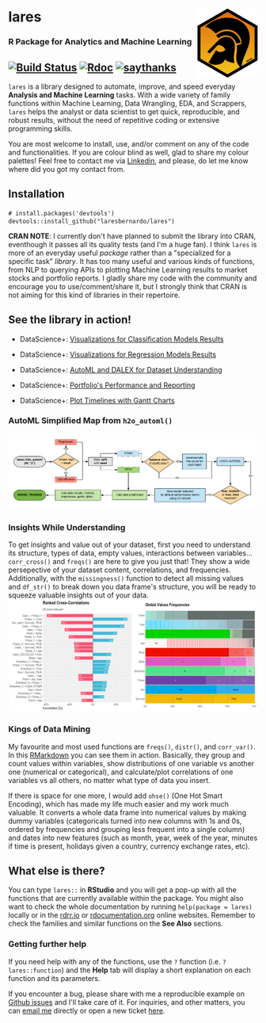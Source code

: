 # lares <img src='man/figures/lares_logo.png' align="right" height="140px" />
### R Package for Analytics and Machine Learning
[![Build Status](https://travis-ci.com/laresbernardo/lares.svg?branch=master)](https://travis-ci.com/laresbernardo/lares) [![Rdoc](http://www.rdocumentation.org/badges/version/lares)](http://www.rdocumentation.org/packages/lares) [![saythanks](https://img.shields.io/badge/say-thanks-1EAEDB.svg)](https://saythanks.io/to/laresbernardo)
----

`lares` is a library designed to automate, improve, and speed everyday **Analysis and Machine Learning** tasks. With a wide variety of family functions within Machine Learning, Data Wrangling, EDA, and Scrappers, `lares` helps the analyst or data scientist to get quick, reproducible, and robust results, without the need of repetitive coding or extensive programming skills.

You are most welcome to install, use, and/or comment on any of the code and functionalities. If you are colour blind as well, glad to share my colour palettes! Feel free to contact me via [Linkedin](https://www.linkedin.com/in/laresbernardo/), and please, do let me know where did you got my contact from.

## Installation

```{r}
# install.packages('devtools')
devtools::install_github("laresbernardo/lares")
```

**CRAN NOTE**: I currently don't have planned to submit the library into CRAN, eventhough it passes all its quality tests (and I'm a huge fan). I think `lares` is more of an everyday useful *package* rather than a "specialized for a specific task" *library*. It has too many useful and various kinds of functions, from NLP to querying APIs to plotting Machine Learning results to market stocks and portfolio reports. I gladly share my code with the community and encourage you to use/comment/share it, but I strongly think that CRAN is not aiming for this kind of libraries in their repertoire.

## See the library in action!

- DataScience+: [Visualizations for Classification Models Results](https://datascienceplus.com/machine-learning-results-one-plot-to-rule-them-all)

- DataScience+: [Visualizations for Regression Models Results](https://datascienceplus.com/machine-learning-results-in-r-one-plot-to-rule-them-all-part-2-regression-models)

- DataScience+: [AutoML and DALEX for Dataset Understanding](https://datascienceplus.com/understanding-titanic-dataset-with-h2os-automl-dalex-and-lares-library)

- DataScience+: [Portfolio's Performance and Reporting](https://datascienceplus.com/visualize-your-portfolios-performance-and-generate-a-nice-report-with-r)

- DataScience+: [Plot Timelines with Gantt Charts](https://datascienceplus.com/visualize-your-cvs-timeline-with-r-gantt-style/)

### AutoML Simplified Map from `h2o_automl()`
![AutoML Map (lares)](man/figures/automl_map.png?raw=true)

### Insights While Understanding
To get insights and value out of your dataset, first you need to understand its structure, types of data, empty values, interactions between variables... `corr_cross()` and `freqs()` are here to give you just that! They show a wide persepective of your dataset content, correlations, and frequencies. Additionally, with the `missingness()` function to detect all missing values and `df_str()` to break down you data frame's structure, you will be ready to squeeze valuable insights out of your data.
![Cross-Correlations and Frequencies (lares)](man/figures/titanic_df.png?raw=true)

### Kings of Data Mining
My favourite and most used functions are `freqs()`, `distr()`, and `corr_var()`. In this [RMarkdown](http://rpubs.com/laresbernardo/freqs-distr-corr) you can see them in action. Basically, they group and count values within variables, show distributions of one variable vs another one (numerical or categorical), and calculate/plot correlations of one variables vs all others, no matter what type of data you insert. 

If there is space for one more, I would add `ohse()` (One Hot Smart Encoding), which has made my life much easier and my work much valuable. It converts a whole data frame into numerical values by making dummy variables (categoricals turned into new columns with 1s and 0s, ordered by frequencies and grouping less frequent into a single column) and dates into new features (such as month, year, week of the year, minutes if time is present, holidays given a country, currency exchange rates, etc).

## What else is there?

You can type `lares::` in **RStudio** and you will get a pop-up with all the functions that are currently available within the package. You might also want to check the whole documentation by running `help(package = lares)` locally or in the [rdrr.io](https://rdrr.io/github/laresbernardo/lares/man/) or [rdocumentation.org](https://www.rdocumentation.org/packages/lares/versions/4.7) online websites. Remember to check the families and similar functions on the **See Also** sections.

### Getting further help

If you need help with any of the functions, use the `?` function (i.e. `?lares::function`) and the **Help** tab will display a short explanation on each function and its parameters. 

If you encounter a bug, please share with me a reproducible example on [Github issues](https://github.com/laresbernardo/lares/issues) and I'll take care of it. For inquiries, and other matters, you can [email me](mailto:laresbernardo@gmail.com "email me") directly or open a new ticket [here](https://github.com/laresbernardo/lares/issues).
